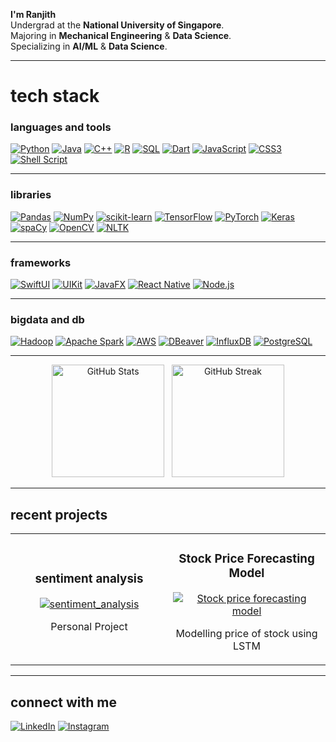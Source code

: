 <!-- Title / Intro Section -->

**I'm Ranjith**  
Undergrad at the **National University of Singapore**.  
Majoring in **Mechanical Engineering** & **Data Science**.  
Specializing in **AI/ML** & **Data Science**.

---

# tech stack

<!-- 
  Below is an example of grouping badges by category.
  Feel free to add/remove or rearrange these to match your actual tech stack.
-->

### languages and tools
[![Python](https://img.shields.io/badge/Python-3776AB?style=for-the-badge&logo=python&logoColor=white)](https://www.python.org/)
[![Java](https://img.shields.io/badge/Java-%23ED8B00.svg?style=for-the-badge&logo=openjdk&logoColor=white)](https://www.java.com/)
[![C++](https://img.shields.io/badge/C++-00599C?style=for-the-badge&logo=cplusplus&logoColor=white)](https://isocpp.org/)
[![R](https://img.shields.io/badge/R-276DC3?style=for-the-badge&logo=r&logoColor=white)](https://www.r-project.org/)
[![SQL](https://img.shields.io/badge/SQL-336791?style=for-the-badge&logo=postgresql&logoColor=white)](#)
[![Dart](https://img.shields.io/badge/Dart-0175C2?style=for-the-badge&logo=dart&logoColor=white)](https://dart.dev/)
[![JavaScript](https://img.shields.io/badge/JavaScript-323330?style=for-the-badge&logo=javascript&logoColor=F7DF1E)](https://developer.mozilla.org/en-US/docs/Web/JavaScript)
[![CSS3](https://img.shields.io/badge/CSS3-1572B6?style=for-the-badge&logo=css3&logoColor=white)](https://developer.mozilla.org/en-US/docs/Web/CSS)
[![Shell Script](https://img.shields.io/badge/Shell_Script-%23121011.svg?style=for-the-badge&logo=gnu-bash&logoColor=white)](#)

---

### libraries
[![Pandas](https://img.shields.io/badge/Pandas-150458?style=for-the-badge&logo=pandas&logoColor=white)](https://pandas.pydata.org/)
[![NumPy](https://img.shields.io/badge/NumPy-013243?style=for-the-badge&logo=numpy&logoColor=white)](https://numpy.org/)
[![scikit-learn](https://img.shields.io/badge/scikit--learn-F7931E?style=for-the-badge&logo=scikit-learn&logoColor=white)](https://scikit-learn.org/)
[![TensorFlow](https://img.shields.io/badge/TensorFlow-FF6F00?style=for-the-badge&logo=TensorFlow&logoColor=white)](https://www.tensorflow.org/)
[![PyTorch](https://img.shields.io/badge/PyTorch-EE4C2C?style=for-the-badge&logo=PyTorch&logoColor=white)](https://pytorch.org/)
[![Keras](https://img.shields.io/badge/Keras-D00000?style=for-the-badge&logo=Keras&logoColor=white)](https://keras.io/)
[![spaCy](https://img.shields.io/badge/spaCy-09A3D5?style=for-the-badge&logo=python&logoColor=white)](https://spacy.io/)
[![OpenCV](https://img.shields.io/badge/OpenCV-5C3EE8?style=for-the-badge&logo=OpenCV&logoColor=white)](https://opencv.org/)
[![NLTK](https://img.shields.io/badge/NLTK-0275B4?style=for-the-badge&logo=python&logoColor=white)](https://www.nltk.org/)

---

### frameworks
[![SwiftUI](https://img.shields.io/badge/SwiftUI-%23F05138.svg?style=for-the-badge&logo=swift&logoColor=white)](https://developer.apple.com/xcode/swiftui/)
[![UIKit](https://img.shields.io/badge/UIKit-%23F05138.svg?style=for-the-badge&logo=apple&logoColor=white)](https://developer.apple.com/documentation/uikit)
[![JavaFX](https://img.shields.io/badge/JavaFX-17A2B8?style=for-the-badge&logo=java&logoColor=white)](https://openjfx.io/)
[![React Native](https://img.shields.io/badge/React_Native-20232A?style=for-the-badge&logo=react&logoColor=61DAFB)](https://reactnative.dev/)
[![Node.js](https://img.shields.io/badge/Node.js-339933?style=for-the-badge&logo=nodedotjs&logoColor=white)](https://nodejs.org/)

---

### bigdata and db
[![Hadoop](https://img.shields.io/badge/Hadoop-66CCFF?style=for-the-badge&logo=apachehadoop&logoColor=black)](https://hadoop.apache.org/)
[![Apache Spark](https://img.shields.io/badge/Apache%20Spark-E25A1C?style=for-the-badge&logo=apachespark&logoColor=white)](https://spark.apache.org/)
[![AWS](https://img.shields.io/badge/AWS-%23FF9900.svg?style=for-the-badge&logo=amazon-aws&logoColor=white)](https://aws.amazon.com/)
[![DBeaver](https://img.shields.io/badge/DBeaver-2C5263?style=for-the-badge&logoColor=white)](https://dbeaver.io/)
[![InfluxDB](https://img.shields.io/badge/InfluxDB-22ADF6?style=for-the-badge&logo=InfluxDB&logoColor=white)](https://www.influxdata.com/)
[![PostgreSQL](https://img.shields.io/badge/PostgreSQL-4169E1?style=for-the-badge&logo=postgresql&logoColor=white)](https://www.postgresql.org/)

---

<p align="center">
  <img src="https://github-readme-stats.vercel.app/api?username=r4njith-kali&show_icons=true&theme=github_dark" alt="GitHub Stats" height="180" />
  &nbsp;
  <img src="https://github-readme-streak-stats.herokuapp.com?user=r4njith-kali&theme=github-dark-blue&date_format=M%20j%5B%2C%20Y%5D" alt="GitHub Streak" height="180" />
</p>

---

## recent projects

<!-- 
  Example: Two-column layout using HTML table with pinned repo stats 
  (Replace r4njith-kali and repo names with your own).
-->

<table>
  <tr>
    <td width="50%">
      <h3 align="center">sentiment analysis</h3>
      <p align="center">
        <a href="https://github.com/r4njith-kali/sentiment_analysis">
          <img src="https://github-readme-stats.vercel.app/api/pin/?username=r4njith-kali&repo=sentiment_analysis&theme=github_dark" alt="sentiment_analysis" />
        </a>
      </p>
      <p align="center">Personal Project</p>
    </td>
    <td width="50%">
      <h3 align="center">Stock Price Forecasting Model</h3>
      <p align="center">
        <a href="https://github.com/r4njith-kali/stock-market-prediction">
          <img src="https://github-readme-stats.vercel.app/api/pin/?username=r4njith-kali&repo=stock-market-prediction&theme=github_dark" alt="Stock price forecasting model" />
        </a>
      </p>
      <p align="center">Modelling price of stock using LSTM</p>
    </td>
  </tr>
</table>

---

<!-- 
  Example of an optional "connect with me" or "socials" section 
  to match the minimal dark theme aesthetic.
-->

## connect with me

[![LinkedIn](https://img.shields.io/badge/LinkedIn-%230077B5.svg?style=flat&logo=linkedin&logoColor=white)](https://www.linkedin.com/in/ranjith-kaliyamoorthy-bba9b9276/)
[![Instagram](https://img.shields.io/badge/Instagram-%23E4405F.svg?style=flat&logo=Instagram&logoColor=white)](https://instagram.com/ranjit.hh)

